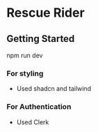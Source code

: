 # Rescue Rider

## Getting Started
npm run dev

### For styling
- Used shadcn and tailwind

### For Authentication
- Used Clerk

